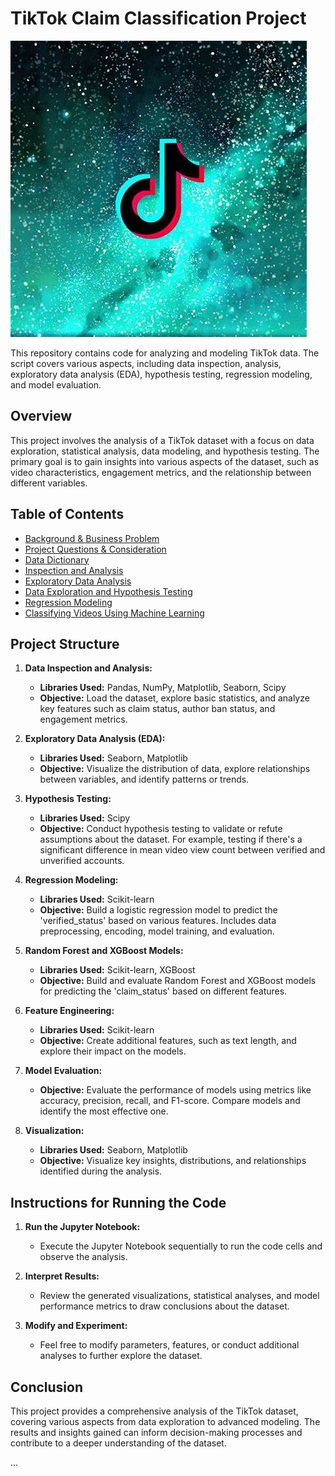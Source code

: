 # TikTok Claim Classification Project

![TikTok Logo](OIP.jpg)

This repository contains code for analyzing and modeling TikTok data. The script covers various aspects, including data inspection, analysis, exploratory data analysis (EDA), hypothesis testing, regression modeling, and model evaluation.

## Overview

This project involves the analysis of a TikTok dataset with a focus on data exploration, statistical analysis, data modeling, and hypothesis testing. The primary goal is to gain insights into various aspects of the dataset, such as video characteristics, engagement metrics, and the relationship between different variables.

## Table of Contents
- [Background & Business Problem](#background--business-problem)
- [Project Questions & Consideration](#project-questions--consideration)
- [Data Dictionary](#data-dictionary)
- [Inspection and Analysis](#inspection-and-analysis)
- [Exploratory Data Analysis](#exploratory-data-analysis)
- [Data Exploration and Hypothesis Testing](#data-exploration-and-hypothesis-testing)
- [Regression Modeling](#regression-modeling)
- [Classifying Videos Using Machine Learning](#classifying-videos-using-machine-learning)

## Project Structure

1. **Data Inspection and Analysis:**
   - **Libraries Used:** Pandas, NumPy, Matplotlib, Seaborn, Scipy
   - **Objective:** Load the dataset, explore basic statistics, and analyze key features such as claim status, author ban status, and engagement metrics.

2. **Exploratory Data Analysis (EDA):**
   - **Libraries Used:** Seaborn, Matplotlib
   - **Objective:** Visualize the distribution of data, explore relationships between variables, and identify patterns or trends.

3. **Hypothesis Testing:**
   - **Libraries Used:** Scipy
   - **Objective:** Conduct hypothesis testing to validate or refute assumptions about the dataset. For example, testing if there's a significant difference in mean video view count between verified and unverified accounts.

4. **Regression Modeling:**
   - **Libraries Used:** Scikit-learn
   - **Objective:** Build a logistic regression model to predict the 'verified_status' based on various features. Includes data preprocessing, encoding, model training, and evaluation.

5. **Random Forest and XGBoost Models:**
   - **Libraries Used:** Scikit-learn, XGBoost
   - **Objective:** Build and evaluate Random Forest and XGBoost models for predicting the 'claim_status' based on different features.

6. **Feature Engineering:**
   - **Libraries Used:** Scikit-learn
   - **Objective:** Create additional features, such as text length, and explore their impact on the models.

7. **Model Evaluation:**
   - **Objective:** Evaluate the performance of models using metrics like accuracy, precision, recall, and F1-score. Compare models and identify the most effective one.

8. **Visualization:**
   - **Libraries Used:** Seaborn, Matplotlib
   - **Objective:** Visualize key insights, distributions, and relationships identified during the analysis.

## Instructions for Running the Code

1. **Run the Jupyter Notebook:**
   - Execute the Jupyter Notebook sequentially to run the code cells and observe the analysis.

2. **Interpret Results:**
   - Review the generated visualizations, statistical analyses, and model performance metrics to draw conclusions about the dataset.

3. **Modify and Experiment:**
   - Feel free to modify parameters, features, or conduct additional analyses to further explore the dataset.

## Conclusion

This project provides a comprehensive analysis of the TikTok dataset, covering various aspects from data exploration to advanced modeling. The results and insights gained can inform decision-making processes and contribute to a deeper understanding of the dataset.

...
